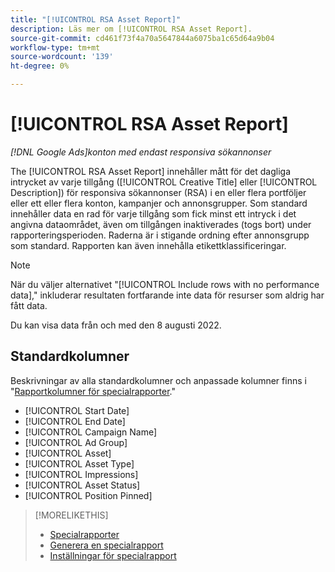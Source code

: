 ```yaml
---
title: "[!UICONTROL RSA Asset Report]"
description: Läs mer om [!UICONTROL RSA Asset Report].
source-git-commit: cd461f73f4a70a5647844a6075ba1c65d64a9b04
workflow-type: tm+mt
source-wordcount: '139'
ht-degree: 0%

---
```


# [!UICONTROL RSA Asset Report]

*[!DNL Google Ads]konton med endast responsiva sökannonser*

The [!UICONTROL RSA Asset Report] innehåller mått för det dagliga intrycket av varje tillgång ([!UICONTROL Creative Title] eller [!UICONTROL Description]) för responsiva sökannonser (RSA) i en eller flera portföljer eller ett eller flera konton, kampanjer och annonsgrupper. Som standard innehåller data en rad för varje tillgång som fick minst ett intryck i det angivna dataområdet, även om tillgången inaktiverades (togs bort) under rapporteringsperioden. Raderna är i stigande ordning efter annonsgrupp som standard. Rapporten kan även innehålla etikettklassificeringar.

>[!NOTE]
>
>När du väljer alternativet &quot;[!UICONTROL Include rows with no performance data],&quot; inkluderar resultaten fortfarande inte data för resurser som aldrig har fått data.

Du kan visa data från och med den 8 augusti 2022.<!-- Later: You can view data for the previous 36 months. -->

## Standardkolumner

Beskrivningar av alla standardkolumner och anpassade kolumner finns i &quot;[Rapportkolumner för specialrapporter](specialty-report-columns.md).&quot;

* [!UICONTROL Start Date]
* [!UICONTROL End Date]
* [!UICONTROL Campaign Name]
* [!UICONTROL Ad Group]
* [!UICONTROL Asset]
* [!UICONTROL Asset Type]
* [!UICONTROL Impressions]
* [!UICONTROL Asset Status]
* [!UICONTROL Position Pinned]

>[!MORELIKETHIS]
>
>* [Specialrapporter](specialty-report-about.md)
>* [Generera en specialrapport](specialty-report-generate.md)
>* [Inställningar för specialrapport](specialty-report-settings.md)

